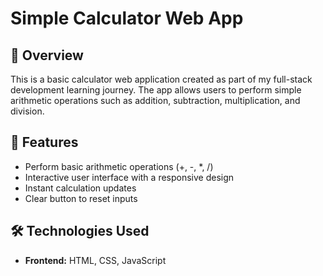 # Simple Calculator Web App

## 📌 Overview
This is a basic calculator web application created as part of my full-stack development learning journey. The app allows users to perform simple arithmetic operations such as addition, subtraction, multiplication, and division.

## 🎯 Features
- Perform basic arithmetic operations (+, -, *, /)
- Interactive user interface with a responsive design
- Instant calculation updates
- Clear button to reset inputs

## 🛠️ Technologies Used
- **Frontend:** HTML, CSS, JavaScript  
